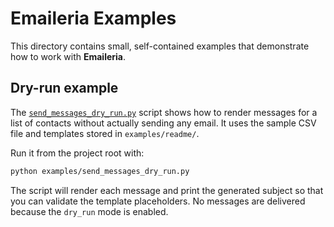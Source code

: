 # Emaileria Examples

This directory contains small, self-contained examples that demonstrate how to
work with **Emaileria**.

## Dry-run example

The [`send_messages_dry_run.py`](./send_messages_dry_run.py) script shows how to
render messages for a list of contacts without actually sending any email. It
uses the sample CSV file and templates stored in `examples/readme/`.

Run it from the project root with:

```bash
python examples/send_messages_dry_run.py
```

The script will render each message and print the generated subject so that you
can validate the template placeholders. No messages are delivered because the
`dry_run` mode is enabled.

